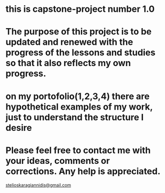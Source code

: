 # this is capstone-project number 1.0

# The purpose of this project is to be updated and renewed with the progress of the lessons and studies so that it also reflects my own progress.

# on my portofolio(1,2,3,4) there are hypothetical examples of my work, just to understand the structure I desire

# Please feel free to contact me with your ideas, comments or corrections. Any help is appreciated.

stelioskaragiannidis@gmail.com


